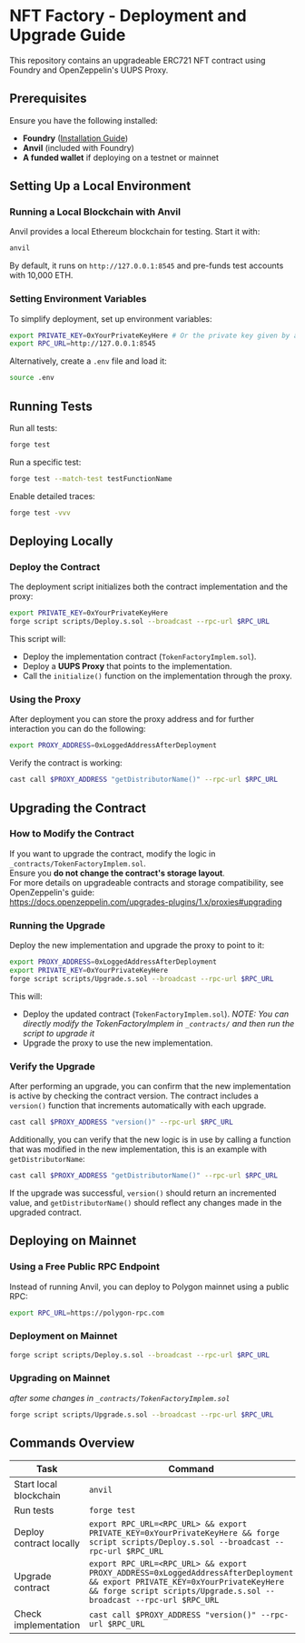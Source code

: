 # NFT Factory - Deployment and Upgrade Guide

This repository contains an upgradeable ERC721 NFT contract using Foundry and OpenZeppelin's UUPS Proxy.

## Prerequisites

Ensure you have the following installed:
- **Foundry** ([Installation Guide](https://book.getfoundry.sh/getting-started/installation))
- **Anvil** (included with Foundry)
- **A funded wallet** if deploying on a testnet or mainnet

## Setting Up a Local Environment

### Running a Local Blockchain with Anvil
Anvil provides a local Ethereum blockchain for testing. Start it with:
```sh
anvil
```
By default, it runs on `http://127.0.0.1:8545` and pre-funds test accounts with 10,000 ETH.

### Setting Environment Variables

To simplify deployment, set up environment variables:

```sh
export PRIVATE_KEY=0xYourPrivateKeyHere # Or the private key given by anvil if this is a local testing
export RPC_URL=http://127.0.0.1:8545
```

Alternatively, create a `.env` file and load it:

```sh
source .env
```

## Running Tests

Run all tests:

```sh
forge test
```

Run a specific test:

```sh
forge test --match-test testFunctionName
```

Enable detailed traces:

```sh
forge test -vvv
```

## Deploying Locally

### Deploy the Contract

The deployment script initializes both the contract implementation and the proxy:

```sh
export PRIVATE_KEY=0xYourPrivateKeyHere
forge script scripts/Deploy.s.sol --broadcast --rpc-url $RPC_URL
```

This script will:
- Deploy the implementation contract (`TokenFactoryImplem.sol`).
- Deploy a **UUPS Proxy** that points to the implementation.
- Call the `initialize()` function on the implementation through the proxy.

### Using the Proxy

After deployment you can store the proxy address and for further interaction you can do the following:

```sh
export PROXY_ADDRESS=0xLoggedAddressAfterDeployment
```

Verify the contract is working:

```sh
cast call $PROXY_ADDRESS "getDistributorName()" --rpc-url $RPC_URL
```

## Upgrading the Contract

### How to Modify the Contract

If you want to upgrade the contract, modify the logic in `_contracts/TokenFactoryImplem.sol`.  
Ensure you **do not change the contract's storage layout**.  
For more details on upgradeable contracts and storage compatibility, see OpenZeppelin's guide:  
https://docs.openzeppelin.com/upgrades-plugins/1.x/proxies#upgrading

### Running the Upgrade

Deploy the new implementation and upgrade the proxy to point to it:

```sh
export PROXY_ADDRESS=0xLoggedAddressAfterDeployment
export PRIVATE_KEY=0xYourPrivateKeyHere
forge script scripts/Upgrade.s.sol --broadcast --rpc-url $RPC_URL
```

This will:
- Deploy the updated contract (`TokenFactoryImplem.sol`). _NOTE: You can directly modify the TokenFactoryImplem in `_contracts/` and then run the script to upgrade it_
- Upgrade the proxy to use the new implementation.

### Verify the Upgrade

After performing an upgrade, you can confirm that the new implementation is active by checking the contract version. The contract includes a `version()` function that increments automatically with each upgrade.  

```sh
cast call $PROXY_ADDRESS "version()" --rpc-url $RPC_URL
```

Additionally, you can verify that the new logic is in use by calling a function that was modified in the new implementation, this is an example with `getDistributorName`:  

```sh
cast call $PROXY_ADDRESS "getDistributorName()" --rpc-url $RPC_URL
```

If the upgrade was successful, `version()` should return an incremented value, and `getDistributorName()` should reflect any changes made in the upgraded contract.

## Deploying on Mainnet

### Using a Free Public RPC Endpoint

Instead of running Anvil, you can deploy to Polygon mainnet using a public RPC:

```sh
export RPC_URL=https://polygon-rpc.com
```

### Deployment on Mainnet

```sh
forge script scripts/Deploy.s.sol --broadcast --rpc-url $RPC_URL
```

### Upgrading on Mainnet

_after some changes in `_contracts/TokenFactoryImplem.sol`_

```sh
forge script scripts/Upgrade.s.sol --broadcast --rpc-url $RPC_URL
```

## Commands Overview

| Task | Command |
|------|---------|
| Start local blockchain | `anvil` |
| Run tests | `forge test` |
| Deploy contract locally | `export RPC_URL=<RPC_URL> && export PRIVATE_KEY=0xYourPrivateKeyHere && forge script scripts/Deploy.s.sol --broadcast --rpc-url $RPC_URL` |
| Upgrade contract | `export RPC_URL=<RPC_URL> && export PROXY_ADDRESS=0xLoggedAddressAfterDeployment && export PRIVATE_KEY=0xYourPrivateKeyHere && forge script scripts/Upgrade.s.sol --broadcast --rpc-url $RPC_URL` |
| Check implementation | `cast call $PROXY_ADDRESS "version()" --rpc-url $RPC_URL` |
